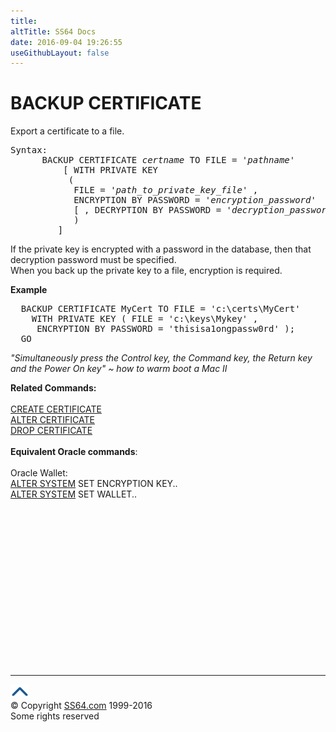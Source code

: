 ```yaml
---
title:
altTitle: SS64 Docs
date: 2016-09-04 19:26:55
useGithubLayout: false
---
```

<!-- #BeginLibraryItem "/Library/head_sql.lbi" --><!-- #EndLibraryItem --><h1>BACKUP CERTIFICATE</h1>
<p>Export a certificate to a file.</p>
<pre>Syntax:
      BACKUP CERTIFICATE <i>certname</i> TO FILE = '<i>pathname</i>'
	      [ WITH PRIVATE KEY 
           ( 
            FILE = '<i>path_to_private_key_file</i>' ,
            ENCRYPTION BY PASSWORD = '<i>encryption_password</i>'
            [ , DECRYPTION BY PASSWORD = '<i>decryption_password</i>' ] 
            ) 
         ]</pre>
<p>If the private key is encrypted with a password in the database, then that decryption password must be specified.<br>When you back up the private key to a file, encryption is required.</p>
<p><b>Example</b></p>
<pre>  BACKUP CERTIFICATE MyCert TO FILE = 'c:\certs\MyCert'
    WITH PRIVATE KEY ( FILE = 'c:\keys\Mykey' , 
	 ENCRYPTION BY PASSWORD = 'thisisa1ongpassw0rd' );
  GO</pre>
<p class="quote"><i>"Simultaneously press the Control key,
the Command key, the Return key and the Power On key" ~  how to warm boot  a Mac II </i></p>
<p><b>Related  Commands:</b><br>
  <br>
  <a href="certificate_c.html">CREATE CERTIFICATE</a><br>
  <a href="certificate_a.html">ALTER CERTIFICATE</a><br>
  <a href="certificate_d.html">DROP CERTIFICATE</a><br>
  <br>
  <b>Equivalent Oracle commands</b>:<a href="../bash/export.html"><br>
  <br>
</a>Oracle Wallet:<br>
<a href="../ora/system_a.html">ALTER SYSTEM</a> SET ENCRYPTION KEY..<br>
<a href="../ora/system_a.html">ALTER SYSTEM</a> SET WALLET..</p><!-- #BeginLibraryItem "/Library/foot_sql.lbi" --><p>
<!-- ss64-sql -->
<ins class="adsbygoogle" style="display:inline-block;width:300px;height:250px" data-ad-client="ca-pub-6140977852749469" data-ad-slot="6953563613"></ins>
<script>
(adsbygoogle = window.adsbygoogle || []).push({});
</script></p>
<hr>
<div id="bl" class="footer"><a href="certificate_b.html#"><img src="../images/top.png" width="30" height="22" alt="Back to the Top"></a></div>
<div id="br" class="footer, tagline">© Copyright <a href="http://ss64.com/">SS64.com</a> 1999-2016<br>
Some rights reserved</div><!-- #EndLibraryItem -->

